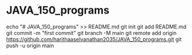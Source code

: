 # JAVA_150_programs
echo "# JAVA_150_programs" >> README.md
git init
git add README.md
git commit -m "first commit"
git branch -M main
git remote add origin https://github.com/harithaaselvanathan2035/JAVA_150_programs.git
git push -u origin main
